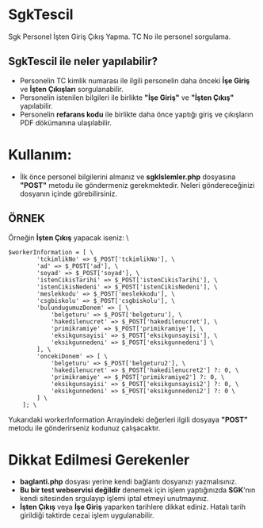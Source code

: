 # SgkTescil
Sgk Personel İşten Giriş Çıkış Yapma. TC No ile personel sorgulama.

## SgkTescil ile neler yapılabilir?
- Personelin TC kimlik numarası ile ilgili personelin daha önceki **İşe Giriş** ve **İşten Çıkışları** sorgulanabilir.
- Personelin istenilen bilgileri ile birlikte **"İşe Giriş"** ve **"İşten Çıkış"** yapılabilir.
- Personelin **refarans kodu** ile birlikte daha önce yaptığı giriş ve çıkışların PDF dökümanına ulaşılabilir.

# Kullanım:
- İlk önce personel bilgilerini almanız ve **sgkIslemler.php** dosyasına **"POST"** metodu ile göndermeniz gerekmektedir. Neleri göndereceğinizi dosyanın içinde görebilirsiniz.
 ## ÖRNEK
  Örneğin **İşten Çıkış** yapacak iseniz: \
  
    $workerInformation = [ \
            'tckimlikNo' => $_POST['tckimlikNo'], \
            'ad' => $_POST['ad'], \
            'soyad' => $_POST['soyad'], \
            'istenCikisTarihi' => $_POST['istenCikisTarihi'], \
            'istenCikisNedeni' => $_POST['istenCikisNedeni'], \
            'meslekkodu' => $_POST['meslekkodu'], \
            'csgbiskolu' => $_POST['csgbiskolu'], \
            'bulundugumuzDonem' => [ \
                'belgeturu' => $_POST['belgeturu'], \
                'hakedilenucret' => $_POST['hakedilenucret'], \
                'primikramiye' => $_POST['primikramiye'], \
                'eksikgunsayisi' => $_POST['eksikgunsayisi'], \
                'eksikgunnedeni' => $_POST['eksikgunnedeni'] \
            ], \
            'oncekiDonem' => [ \
                'belgeturu' => $_POST['belgeturu2'], \
                'hakedilenucret' => $_POST['hakedilenucret2'] ?: 0, \
                'primikramiye' => $_POST['primikramiye2'] ?: 0, \
                'eksikgunsayisi' => $_POST['eksikgunsayisi2'] ?: 0, \
                'eksikgunnedeni' => $_POST['eksikgunnedeni2'] ?: 0 \
            ] \
        ]; \
  Yukarıdaki workerInformation Arrayindeki değerleri ilgili dosyaya **"POST"** metodu ile gönderirseniz kodunuz çalışacaktır.
# Dikkat Edilmesi Gerekenler  
- **baglanti.php** dosyası yerine kendi bağlantı dosyanızı yazmalısınız.
- **Bu bir test webservisi değildir** denemek için işlem yaptığınızda **SGK**'nın kendi sitesinden srgulayıp işlemi iptal etmeyi unutmayınız.
- **İşten Çıkış** veya **İşe Giriş** yaparken tarihlere dikkat ediniz. Hatalı tarih girildiği taktirde cezai işlem uygulanabilir.



